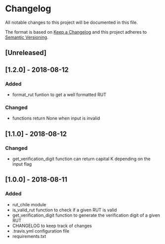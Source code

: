 # Changelog
All notable changes to this project will be documented in this file.

The format is based on [Keep a Changelog](http://keepachangelog.com/en/1.0.0/)
and this project adheres to [Semantic Versioning](http://semver.org/spec/v2.0.0.html).

## [Unreleased]

## [1.2.0] - 2018-08-12
### Added
- format_rut funtion to get a well formatted RUT
### Changed
- functions return None when input is invalid

## [1.1.0] - 2018-08-12
### Changed
- get_verification_digit function can return capital K depending on the input flag

## [1.0.0] - 2018-08-11
### Added
- rut_chile module
- is_valid_rut function to check if a given RUT is valid
- get_verification_digit function to generate the verification digit of a given RUT
- CHANGELOG to keep track of changes
- .travis.yml configuration file
- requirements.txt